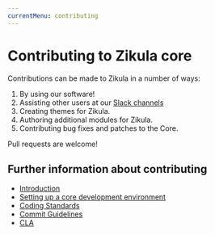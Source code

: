 ```yaml
---
currentMenu: contributing
---
```

# Contributing to Zikula core

Contributions can be made to Zikula in a number of ways:

1. By using our software!
2. Assisting other users at our [Slack channels](https://zikula.slack.com/)
3. Creating themes for Zikula.
4. Authoring additional modules for Zikula.
5. Contributing bug fixes and patches to the Core.

Pull requests are welcome!

## Further information about contributing

- [Introduction](Introduction.md)
- [Setting up a core development environment](SetupDevEnv.md)
- [Coding Standards](CodingStandards.md)
- [Commit Guidelines](CommitGuidelines.md)
- [CLA](CLA.md)
